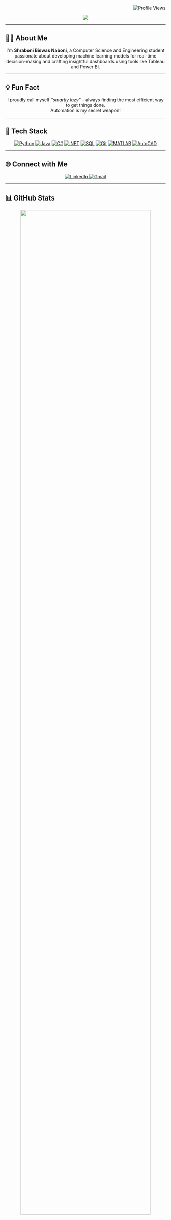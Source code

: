 <!-- Profile Views Badge -->
<p align="right">
  <img src="https://komarev.com/ghpvc/?username=Noboni2086&style=flat-square&color=8e44ad&label=Profile+Views" alt="Profile Views" />
</p>

<!-- Typing Animation -->
<p align="center">
  <img src="https://readme-typing-svg.herokuapp.com/?font=Righteous&size=35&center=true&vCenter=true&width=500&height=70&lines=Hi+There!+👋;+I'm+Shraboni+Biswas+Naboni!" />
</p>

---

## 👩‍💻 About Me

<p align="center">
I'm <strong>Shraboni Biswas Naboni</strong>, a Computer Science and Engineering student passionate about developing machine learning models for real-time decision-making and crafting insightful dashboards using tools like Tableau and Power BI.
</p>

---

## 💡 Fun Fact

<p align="center">
  I proudly call myself <em>"smartly lazy"</em> – always finding the most efficient way to get things done. <br>Automation is my secret weapon!
</p>

---

## 🚀 Tech Stack

<p align="center">
  <a href="https://www.python.org/"><img src="https://img.shields.io/badge/Python-8e44ad?style=flat-square&logo=python&logoColor=white" alt="Python" /></a>
  <a href="https://www.java.com/"><img src="https://img.shields.io/badge/Java-6c3483?style=flat-square&logo=java&logoColor=white" alt="Java" /></a> 
  <a href="https://learn.microsoft.com/en-us/dotnet/csharp/"><img src="https://img.shields.io/badge/C%23-884ea0?style=flat-square&logo=c-sharp&logoColor=white" alt="C#" /></a>
  <a href="https://dotnet.microsoft.com/"><img src="https://img.shields.io/badge/.NET-7d3c98?style=flat-square&logo=dotnet&logoColor=white" alt=".NET" /></a>
  <a href="https://www.postgresql.org/"><img src="https://img.shields.io/badge/SQL-9b59b6?style=flat-square&logo=postgresql&logoColor=white" alt="SQL" /></a>
  <a href="https://git-scm.com/"><img src="https://img.shields.io/badge/Git-5b2c6f?style=flat-square&logo=git&logoColor=white" alt="Git" /></a>
  <a href="https://www.mathworks.com/products/matlab.html"><img src="https://img.shields.io/badge/MATLAB-8e44ad?style=flat-square&logo=mathworks&logoColor=white" alt="MATLAB" /></a>
  <a href="https://www.autodesk.com/products/autocad/overview"><img src="https://img.shields.io/badge/AutoCAD-6c3483?style=flat-square&logo=autodesk&logoColor=white" alt="AutoCAD" /></a>
</p>

---

## 🌐 Connect with Me

<p align="center">
  <a href="https://www.linkedin.com/in/shraboni-biswas-bb47692a1/">
    <img src="https://img.shields.io/badge/LinkedIn-8e44ad?style=flat-square&logo=linkedin&logoColor=white" alt="LinkedIn" />
  </a>
  <a href="mailto:shraboni2086@gmail.com">
    <img src="https://img.shields.io/badge/Gmail-6c3483?style=flat-square&logo=gmail&logoColor=white" alt="Gmail" />
  </a>
</p>

---

## 📊 GitHub Stats

<p align="center">
  <img src="http://github-profile-summary-cards.vercel.app/api/cards/profile-details?username=Noboni2086&theme=blueberry" width="90%" />
</p>
<p align="center">
  <img src="http://github-profile-summary-cards.vercel.app/api/cards/repos-per-language?username=Noboni2086&theme=blueberry&exclude=8" width="45%" />
  <img src="http://github-profile-summary-cards.vercel.app/api/cards/most-commit-language?username=Noboni2086&theme=blueberry&exclude=8" width="45%" />
</p>
<p align="center">
  <img src="http://github-profile-summary-cards.vercel.app/api/cards/stats?username=Noboni2086&theme=blueberry" width="45%" />
  <img src="http://github-profile-summary-cards.vercel.app/api/cards/productive-time?username=Noboni2086&theme=blueberry&utcOffset=6" width="45%" />
</p>
<p align="center">
  <img src="https://github-readme-streak-stats.herokuapp.com/?user=Noboni2086&theme=blueberry" width="55%" />
  <img src="https://github-readme-stats.vercel.app/api/top-langs/?username=Noboni2086&theme=blueberry&layout=compact" width="40%" />
</p>

---

## 🏆 GitHub Trophies

<p align="center">
  <img src="https://github-profile-trophy.vercel.app/?username=Noboni2086&theme=onedark" width="90%" />
</p>

---

## 🔝 Top Repositories

<p align="center">
  <img src="https://github-contributor-stats.vercel.app/api?username=Noboni2086&limit=5&theme=blueberry&combine_all_yearly_contributions=true" width="90%" />
</p>

---

## 🖤 Footer

<p align="center">
  <img src="https://readme-typing-svg.herokuapp.com/?font=Righteous&size=20&pause=1000&color=8E44AD&center=true&vCenter=true&width=500&height=50&lines=Proudly+crafted+with+💜+and+Markdown!" />
</p>

<p align="right">
  <img src="https://komarev.com/ghpvc/?username=Noboni2086&style=flat-square&color=8e44ad&label=Profile+Views" alt="Profile Views" />
</p>
